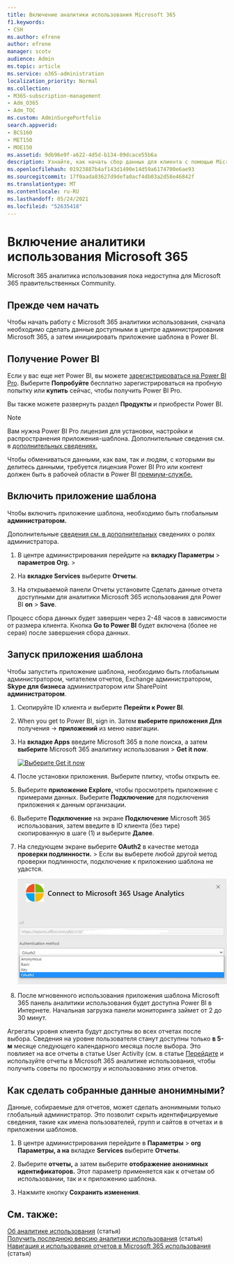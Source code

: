 ```yaml
---
title: Включение аналитики использования Microsoft 365
f1.keywords:
- CSH
ms.author: efrene
author: efrene
manager: scotv
audience: Admin
ms.topic: article
ms.service: o365-administration
localization_priority: Normal
ms.collection:
- M365-subscription-management
- Adm_O365
- Adm_TOC
ms.custom: AdminSurgePortfolio
search.appverid:
- BCS160
- MET150
- MOE150
ms.assetid: 9db96e9f-a622-4d5d-b134-09dcace55b6a
description: Узнайте, как начать сбор данных для клиента с помощью Microsoft 365 Analytics использования в Power BI.
ms.openlocfilehash: 01923887b4af143d1490e14d59a6174700e6ae93
ms.sourcegitcommit: 17f0aada83627d9defa0acf4db03a2d58e46842f
ms.translationtype: MT
ms.contentlocale: ru-RU
ms.lasthandoff: 05/24/2021
ms.locfileid: "52635418"
---
```

# <a name="enable-microsoft-365-usage-analytics"></a>Включение аналитики использования Microsoft 365

Microsoft 365 аналитика использования пока недоступна для Microsoft 365 правительственных Community.
  
## <a name="before-you-begin"></a>Прежде чем начать

Чтобы начать работу с Microsoft 365 аналитики использования, сначала необходимо сделать данные доступными в центре администрирования Microsoft 365, а затем инициировать приложение шаблона в Power BI.
  
## <a name="get-power-bi"></a>Получение Power BI

Если у вас еще нет Power BI, вы можете [зарегистрироваться на Power BI Pro](https://go.microsoft.com/fwlink/p/?linkid=845347). Выберите **Попробуйте** бесплатно зарегистрироваться на пробную попытку или **купить** сейчас, чтобы получить Power BI Pro.
  
  
Вы также можете развернуть раздел **Продукты** и приобрести Power BI. 

> [!NOTE]
> Вам нужна Power BI Pro лицензия для установки, настройки и распространения приложения-шаблона. Дополнительные сведения см. в [дополнительных сведениях.](/power-bi/service-template-apps-install-distribute?source=docs#prerequisites)

Чтобы обмениваться данными, как вам, так и людям, с которыми вы делитесь данными, требуется лицензия Power BI Pro или контент должен быть в рабочей области в Power BI [премиум-службе.](/power-bi/service-premium-what-is) 
  
## <a name="enable-the-template-app"></a>Включить приложение шаблона

Чтобы включить приложение шаблона, необходимо быть глобальным **администратором.**
  
Дополнительные [сведения см. в дополнительных](../add-users/about-admin-roles.md) сведениях о ролях администратора. 
  
1. В центре администрирования перейдите на **вкладку Параметры** \> **параметров Org.** \>  
    
2. На **вкладке Services** выберите  **Отчеты**.
    
3. На открываемой панели  Отчеты установите Сделать данные отчета доступными для аналитики Microsoft 365 использования для Power BI **on** \> **Save**. 
  
Процесс сбора данных будет завершен через 2-48 часов в зависимости от размера клиента. Кнопка **Go to Power BI** будет включена (более не серая) после завершения сбора данных. 
    
## <a name="start-the-template-app"></a>Запуск приложения шаблона

Чтобы запустить приложение шаблона, необходимо быть глобальным администратором, читателем отчетов, Exchange администратором,  **Skype для бизнеса** администратором или SharePoint **администратором**. 
  
1. Скопируйте ID клиента и выберите **Перейти к Power BI**.
    
2.  When you get to Power BI, sign in. Затем **выберите приложения Для** получения -> **приложений** из меню навигации.    
  
3. На **вкладке Apps** введите Microsoft 365 в поле поиска, а затем **выберите** Microsoft 365 аналитику использования \> **Get it now**.

    [![Выберите Get it now](../../media/78102250-9874-4a32-8365-436f13560b52.png)](https://app.powerbi.com/groups/me/getapps/services/cia_microsoft365.microsoft-365-usage-analytics)
    
4.  После установки приложения. Выберите плитку, чтобы открыть ее.

5.  Выберите **приложение Explore,** чтобы просмотреть приложение с примерами данных. Выберите **Подключение** для подключения приложения к данным организации.

6.  Выберите **Подключение** на экране **Подключение** Microsoft 365 использования, затем введите в ID клиента (без тире) скопированную в шаге (1) и выберите **Далее**.
    
7. На следующем экране выберите **OAuth2** в качестве метода **проверки подлинности.** \>  Если вы выберете любой другой метод проверки подлинности, подключение к приложению шаблона не удастся.
    
    ![Выберите учетную запись Майкрософт в качестве метода проверки подлинности](../../media/ab6f0463-c3f7-4088-a605-67c699fa86adnew.png)
  
8. После мгновенного использования приложения шаблона Microsoft 365 панель аналитики использования будет доступна Power BI в Интернете. Начальная загрузка панели мониторинга займет от 2 до 30 минут.
  
Агрегаты уровня клиента будут доступны во всех отчетах после выбора. Сведения на уровне пользователя станут доступны только **в 5-м** месяце следующего календарного месяца после выбора. Это повлияет на все отчеты в статье User Activity (см. в статье [Перейдите](navigate-and-utilize-reports.md) и используйте отчеты в Microsoft 365 аналитике использования, чтобы получить советы по просмотру и использованию этих отчетов.
    
## <a name="make-the-collected-data-anonymous"></a>Как сделать собранные данные анонимными?

Данные, собираемые для отчетов, может сделать анонимными только глобальный администратор. Это позволит скрыть идентифицируемые сведения, такие как имена пользователей, групп и сайтов в отчетах и в приложении шаблонов.
  
1. В центре администрирования перейдите в **Параметры** \> **org Параметры, а на** вкладке **Services** выберите **Отчеты**.
    
2. Выберите **отчеты,** а затем выберите **отображение анонимных идентификаторов.** Этот параметр применяется как к отчетам об использовании, так и к приложению шаблона.
  
3. Нажмите кнопку **Сохранить изменения**.

## <a name="related-content"></a>См. также:

[Об аналитике использования](usage-analytics.md) (статья)\
[Получить последнюю версию аналитики использования](get-the-latest-version-of-usage-analytics.md) (статья)\
[Навигация и использование отчетов в Microsoft 365 использования](navigate-and-utilize-reports.md) (статья)